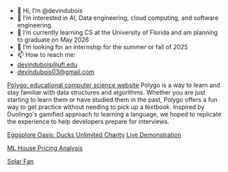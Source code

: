- 👋 Hi, I’m @devindubois
- 👀 I’m interested in AI, Data engineering, cloud computing, and software engineering.
- 🌱 I’m currently learning CS at the University of Florida and am planning to graduate on May 2026
- 💞️ I’m looking for an internship for the summer or fall of 2025
- 📫 How to reach me:
- devindubois@ufl.edu
- devindubois03@gmail.com


[Polygo: educational computer science website](https://github.com/nowji/Polygo)
Polygo is a way to learn and stay familiar with data structures and algorithms. Whether you are just starting to learn them or have studied them in the past, Polygo offers a fun way to get practice without needing to pick up a textbook. Inspired by Duolingo's gamified approach to learning a language, we hoped to replicate the experience to help developers prepare for interviews.

[Eggsplore Oasis: Ducks Unlimited Charity](https://github.com/myleecsmith/egg-depot)
[Live Demonstration](https://www.youtube.com/watch?v=zNdaQAaF5pI)


[ML House Pricing Analysis](https://deepnote.com/workspace/Location%20Pricing-c6dca2a8-6bf2-445a-a985-945f5e71ceb7/project/Trey-Koloss-Untitled-project-7db75346-9938-4ab2-b427-4ed975af08a2/notebook/Notebook%201-f4d0f380a52c42efa165e114de48d298) 

[Solar Fan](https://github.com/RAMERCADO1/MCLab4/tree/main)



<!---
devindubois/devindubois is a ✨ special ✨ repository because its `README.md` (this file) appears on your GitHub profile.
You can click the Preview link to take a look at your changes.
--->
